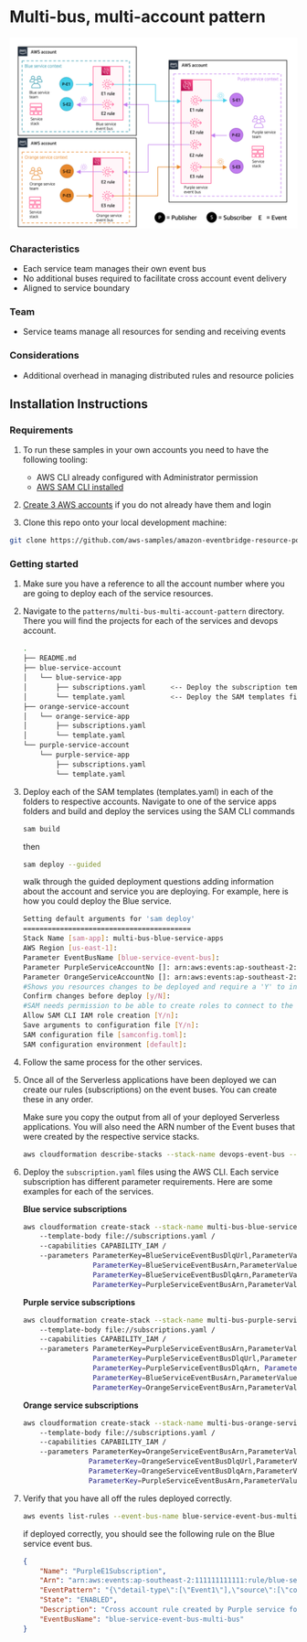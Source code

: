 # Multi-bus, multi-account pattern

![Multi-bus, multi-account pattern](../../docs/images/multi-bus-multi-account.png "Multi-bus, multi-account pattern")

### Characteristics

- Each service team manages their own event bus
- No additional buses required to facilitate cross account event delivery
- Aligned to service boundary

### Team

- Service teams manage all resources for sending and receiving events

### Considerations

- Additional overhead in managing distributed rules and resource policies

## Installation Instructions

### Requirements

1. To run these samples in your own accounts you need to have the following tooling:

    - AWS CLI already configured with Administrator permission
    - [AWS SAM CLI installed](https://docs.aws.amazon.com/serverless-application-model/latest/developerguide/serverless-sam-cli-install.html)

2. [Create 3 AWS accounts](https://portal.aws.amazon.com/gp/aws/developer/registration/index.html) if you do not already have them and login

3. Clone this repo onto your local development machine:

``` bash
git clone https://github.com/aws-samples/amazon-eventbridge-resource-policy-samples
```

### Getting started

1. Make sure you have a reference to all the account number where you are going to deploy each of the service resources.
1. Navigate to the `patterns/multi-bus-multi-account-pattern` directory. There you will find the projects for each of the services and devops account.

    ``` bash
    .
    ├── README.md
    ├── blue-service-account
    │   └── blue-service-app
    │       ├── subscriptions.yaml      <-- Deploy the subscription templates after all the SAM templates
    │       └── template.yaml           <-- Deploy the SAM templates first
    ├── orange-service-account
    │   └── orange-service-app
    │       ├── subscriptions.yaml
    │       └── template.yaml
    └── purple-service-account
        └── purple-service-app
            ├── subscriptions.yaml
            └── template.yaml
    ```

1. Deploy each of the SAM templates (templates.yaml) in each of the folders to respective accounts. Navigate to one of the service apps folders and build and deploy the services using the SAM CLI commands

    ``` bash
    sam build
    ```

    then

    ``` bash
    sam deploy --guided
    ```

    walk through the guided deployment questions adding information about the account and service you are deploying. For example, here is how you could deploy the Blue service.

    ``` bash
    Setting default arguments for 'sam deploy'
    =========================================
    Stack Name [sam-app]: multi-bus-blue-service-apps
    AWS Region [us-east-1]:
    Parameter EventBusName [blue-service-event-bus]:
    Parameter PurpleServiceAccountNo []: arn:aws:events:ap-southeast-2:222222222222:event-bus/purple-service-event-bus-multi-bus
    Parameter OrangeServiceAccountNo []: arn:aws:events:ap-southeast-2:333333333333:event-bus/orange-service-event-bus-multi-bus
    #Shows you resources changes to be deployed and require a 'Y' to initiate deploy
    Confirm changes before deploy [y/N]:
    #SAM needs permission to be able to create roles to connect to the resources in your template
    Allow SAM CLI IAM role creation [Y/n]:
    Save arguments to configuration file [Y/n]:
    SAM configuration file [samconfig.toml]:
    SAM configuration environment [default]:
    ```

1. Follow the same process for the other services.

1. Once all of the Serverless applications have been deployed we can create our rules (subscriptions) on the event buses. You can create these in any order.

    Make sure you copy the output from all of your deployed Serverless applications. You will also need the ARN number of the Event buses that were created by the respective service stacks.

    ``` bash
    aws cloudformation describe-stacks --stack-name devops-event-bus --query 'Stacks[0]'.Outputs
    ```

1. Deploy the `subscription.yaml` files using the AWS CLI. Each service subscription has different parameter requirements. Here are some examples for each of the services.

    **Blue service subscriptions**

    ``` bash
    aws cloudformation create-stack --stack-name multi-bus-blue-service-apps-subscriptions /
        --template-body file://subscriptions.yaml /
        --capabilities CAPABILITY_IAM /
        --parameters ParameterKey=BlueServiceEventBusDlqUrl,ParameterValue=https://sqs.ap-southeast-2.amazonaws.com/111111111111/multi-bus-blue-service-apps-BlueServiceEventBusDlq-19RTU1Y6Y6QN3 
                     ParameterKey=BlueServiceEventBusArn,ParameterValue=arn:aws:events:ap-southeast-2:111111111111:event-bus/blue-service-event-bus-multi-bus 
                     ParameterKey=BlueServiceEventBusDlqArn,ParameterValue=arn:aws:sqs:ap-southeast-2:111111111111:multi-bus-blue-service-apps-BlueServiceEventBusDlq-19RTU1Y6Y6QN3 
                     ParameterKey=PurpleServiceEventBusArn,ParameterValue=arn:aws:events:ap-southeast-2:222222222222:event-bus/purple-service-event-bus-multi-bus
    ```

   **Purple service subscriptions**

    ``` bash
    aws cloudformation create-stack --stack-name multi-bus-purple-service-apps-subscriptions /
        --template-body file://subscriptions.yaml /
        --capabilities CAPABILITY_IAM /
        --parameters ParameterKey=PurpleServiceEventBusArn,ParameterValue=arn:aws:events:ap-southeast-2:222222222222:event-bus/purple-service-event-bus-multi-bus      
                     ParameterKey=PurpleServiceEventBusDlqUrl,ParameterValue=https://sqs.ap-southeast-2.amazonaws.com/222222222222/multi-bus-purple-service-apps-PurpleServiceEventBusDlq-1BGYAG8PC3V4Q 
                     ParameterKey=PurpleServiceEventBusDlqArn, ParameterValue=arn:aws:sqs:ap-southeast-2:222222222222:multi-bus-purple-service-apps-PurpleServiceEventBusDlq-1BGYAG8PC3V4Q 
                     ParameterKey=BlueServiceEventBusArn,ParameterValue=arn:aws:events:ap-southeast-2:111111111111:event-bus/blue-service-event-bus-multi-bus 
                     ParameterKey=OrangeServiceEventBusArn,ParameterValue=arn:aws:events:ap-southeast-2:333333333333:event-bus/orange-service-event-bus-multi-bus
    ```

    **Orange service subscriptions**

    ``` bash
    aws cloudformation create-stack --stack-name multi-bus-orange-service-apps-subscriptions /
        --template-body file://subscriptions.yaml /
        --capabilities CAPABILITY_IAM /
        --parameters ParameterKey=OrangeServiceEventBusArn,ParameterValue=arn:aws:events:ap-southeast-2:333333333333:event-bus/orange-service-event-bus-multi-bus 
                    ParameterKey=OrangeServiceEventBusDlqUrl,ParameterValue=https://sqs.ap-southeast-2.amazonaws.com/333333333333/multi-bus-orange-service-apps-OrangeServiceEventBusDlq-EGKF5KW7ZDI8 
                    ParameterKey=OrangeServiceEventBusDlqArn,ParameterValue=arn:aws:sqs:ap-southeast-2:333333333333:multi-bus-orange-service-apps-OrangeServiceEventBusDlq-EGKF5KW7ZDI8 
                    ParameterKey=PurpleServiceEventBusArn,ParameterValue=arn:aws:events:ap-southeast-2:222222222222:event-bus/purple-service-event-bus-multi-bus
    ```

1. Verify that you have all off the rules deployed correctly.

    ```bash
    aws events list-rules --event-bus-name blue-service-event-bus-multi-bus
    ```

    if deployed correctly, you should see the following rule on the Blue service event bus.

    ```json
    {
        "Name": "PurpleE1Subscription",
        "Arn": "arn:aws:events:ap-southeast-2:111111111111:rule/blue-service-event-bus-multi-bus/PurpleE1Subscription",
        "EventPattern": "{\"detail-type\":[\"Event1\"],\"source\":[\"com.exampleCorp.BlueService\"]}",
        "State": "ENABLED",
        "Description": "Cross account rule created by Purple service for event 1",
        "EventBusName": "blue-service-event-bus-multi-bus"
    }
    ```
